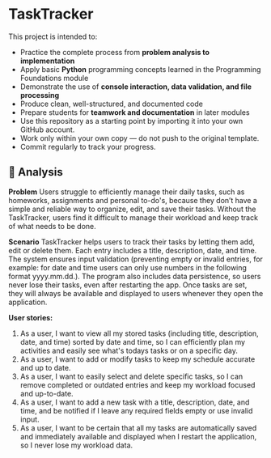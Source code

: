 # TaskTracker

This project is intended to:

- Practice the complete process from **problem analysis to implementation**
- Apply basic **Python** programming concepts learned in the Programming Foundations module
- Demonstrate the use of **console interaction, data validation, and file processing**
- Produce clean, well-structured, and documented code
- Prepare students for **teamwork and documentation** in later modules
- Use this repository as a starting point by importing it into your own GitHub account.  
- Work only within your own copy — do not push to the original template.  
- Commit regularly to track your progress.


## 📝 Analysis

**Problem**
Users struggle to efficiently manage their daily tasks, such as homeworks, assignments and personal to-do's, because they don’t have a simple and reliable way to organize, edit, and save their tasks. Without the TaskTracker, users find it difficult to manage their workload and keep track of what needs to be done.

**Scenario**
TaskTracker helps users to track their tasks by letting them add, edit or delete them. Each entry includes a title, description, date, and time. The system ensures input validation (preventing empty or invalid entries, for example: for date and time users can only use numbers in the following format yyyy.mm.dd.). The program also includes data persistence, so users never lose their tasks, even after restarting the app. Once tasks are set, they will always be available and displayed to users whenever they open the application.

**User stories:**
1. As a user, I want to view all my stored tasks (including title, description, date, and time) sorted by date and time, so I can efficiently plan my activities and easily see what's todays tasks or on a specific day.
2. As a user, I want to add or modify tasks to keep my schedule accurate and up to date.
3. As a user, I want to easily select and delete specific tasks, so I can remove completed or outdated entries and keep my workload focused and up-to-date.
4. As a user, I want to add a new task with a title, description, date, and time, and be notified if I leave any required fields empty or use invalid input.
5. As a user, I want to be certain that all my tasks are automatically saved and immediately available and displayed when I restart the application, so I never lose my workload data.


